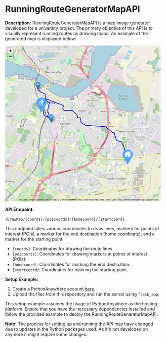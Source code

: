 # RunningRouteGeneratorMapAPI

**Description:**
RunningRouteGeneratorMapAPI is a map image generator developed for a university project. The primary objective of this API is to visually represent running routes by drawing maps. An example of the generated map is displayed below:

![Drawn Map](https://github.com/eske4/RunningRouteGeneratorMapAPI/blob/main/Images/DrawMap.png)

**API Endpoint:**

`/DrawMap/[coords]/[poicoords]/[homecoord]/[startcoord]`

This endpoint takes various coordinates to draw lines, markers for points of interest (POIs), a marker for the end destination (home coordinate), and a marker for the starting point.

- `[coords]`: Coordinates for drawing the route lines.
- `[poicoords]`: Coordinates for drawing markers at points of interest (POIs).
- `[homecoord]`: Coordinates for marking the end destination.
- `[startcoord]`: Coordinates for marking the starting point.

**Setup Example:**

1. Create a PythonAnywhere account [here](https://www.pythonanywhere.com).
2. Upload the files from this repository and run the server using `flask_app`.

This setup example assumes the usage of PythonAnywhere as the hosting platform. Ensure that you have the necessary dependencies installed and follow the provided example to deploy the RunningRouteGeneratorMapAPI.

**Note:** The process for setting up and running the API may have changed due to updates in the Python packages used. As it's not developed on anymore it might require some changes.
